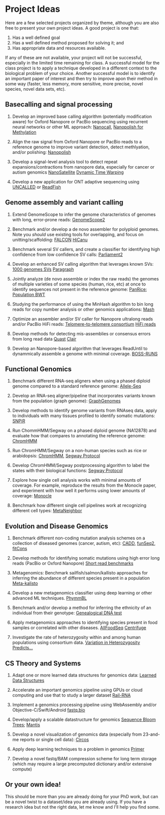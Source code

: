 # Project Ideas

Here are a few selected projects organized by theme, although you are also free to present your own project ideas. A good project is one that:
 
  1. Has a well defined goal
  2. Has a well defined method proposed for solving it; and 
  3. Has appropriate data and resources available. 
 
If any of these are not available, your project will not be successful, especially in the limited time remaining for class. A successful model for the class project is to apply a technique developed in a different context to the biological problem of your choice. Another successful model is to identify an important paper of interest and then try to improve apon their method in some way (faster, less memory, more sensitive, more precise, novel species, novel data sets, etc).


## Basecalling and signal processing

1. Develop an improved base calling algorithm (potentially modification aware) for Oxford Nanopore or PacBio sequencing using recurrent neural networks or other ML approach:
[Nanocall](https://academic.oup.com/bioinformatics/article/33/1/49/2525680/Nanocall-an-open-source-basecaller-for-Oxford),
[Nanopolish for Methylation](http://www.nature.com/nmeth/journal/vaop/ncurrent/full/nmeth.4184.html?WT.feed_name=subjects_computational-biology-and-bioinformatics)

2. Align the raw signal from Oxford Nanopore or PacBio reads to a reference genome to improve variant detection, detect methlyation, and/or polishing:
[Nanopolish](http://www.nature.com/nmeth/journal/v12/n8/abs/nmeth.3444.html)

3. Develop a signal-level analysis tool to detect repeat expansions/contractions from nanopore data, especially for cancer or autism genomics [NanoSatellite](https://genomebiology.biomedcentral.com/articles/10.1186/s13059-019-1856-3) [Dynamic Time Warping](https://en.wikipedia.org/wiki/Dynamic_time_warping)

4. Develop a new application for ONT adaptive sequencing using [UNCALLED](https://www.nature.com/articles/s41587-020-0731-9) or [ReadFish](https://www.nature.com/articles/s41587-020-00746-x)

## Genome assembly and variant calling

1. Extend GenomeScope to infer the genome characteristics of genomes with long, error-prone reads:
[GenomeScope2](https://www.nature.com/articles/s41467-020-14998-3)

2. Benchmark and/or develop a de novo assembler for polyploid genomes. Note you *should* use existing tools for overlapping, and focus on unitting/scaffolding:
[FALCON](http://www.nature.com/nmeth/journal/v13/n12/full/nmeth.4035.html) [HiCanu](https://genome.cshlp.org/content/30/9/1291)

3. Benchmark several SV callers, and create a classifier for identifying high confidence from low confidence SV calls:
[Parliament2](https://academic.oup.com/gigascience/article/9/12/giaa145/6042728)

4. Develop an enhanced SV calling algorithm that leverages known SVs:
[1000 genomes SVs](http://www.nature.com/nature/journal/v526/n7571/full/nature15394.html)
[Paragraph](https://genomebiology.biomedcentral.com/articles/10.1186/s13059-019-1909-7)

5. Jointly analyze (de novo assemble or index the raw reads) the genomes of multiple varieties of some species (human, rice, etc) at once to identify sequences not present in the reference genome:
[PanRice](https://academic.oup.com/nar/article/45/2/597/2333876/RPAN-rice-pan-genome-browser-for-3000-rice-genomes); [Population BWT](http://genome.cshlp.org/content/27/2/300.abstract)

6. Studying the performance of using the MinHash algorithm to bin long reads for copy number analysis or other genomics applications:
[Mash](https://genomebiology.biomedcentral.com/articles/10.1186/s13059-016-0997-x)

7. Optimize an assembler and/or SV caller for Nanopore ultralong reads and/or PacBio HiFi reads:
[Telomere-to-telomere consortium](https://github.com/nanopore-wgs-consortium/CHM13) [HiFi reads](https://www.nature.com/articles/s41587-019-0217-9)

8. Develop methods for detecting mis-assemblies or consensus errors from long read data [Quast](http://quast.sourceforge.net/) [Clair](https://www.biorxiv.org/content/10.1101/865782v2.full)

9. Develop an Nanopore-based algorithm that leverages ReadUntil to dynammically assemble a genome with minimal coverage. [BOSS-RUNS](https://www.biorxiv.org/content/10.1101/2020.02.07.938670v3)




## Functional Genomics

1. Benchmark different RNA-seq aligners when using a phased diploid genome compared to a standard reference genome:
[Allele-Seq](http://msb.embopress.org/content/7/1/522.long)

2. Develop an RNA-seq aligner/pipeline that incorporates variants known from the population (graph genome):
[GraphGenomes](http://biorxiv.org/content/early/2017/01/18/101378)

3. Develop methods to identify genome variants from RNAseq data, apply to individuals with many tissues profiled to identify somatic mutations:
[SNPiR](https://www.ncbi.nlm.nih.gov/pmc/articles/PMC3791257/)

4. Run ChommHMM/Segway on a phased diploid genome (NA12878) and evaluate how that compares to annotating the reference genome:
[ChromHMM](http://www.nature.com/nmeth/journal/v9/n3/full/nmeth.1906.html)

5. Run ChromHMM/Segway on a non-human species such as rice or arabidopsis:
[ChromHMM](http://www.nature.com/nmeth/journal/v9/n3/full/nmeth.1906.html), [Segway Protocol](http://biorxiv.org/content/early/2016/10/17/080382)

6. Develop ChromHMM/Segway postprocessing algorithm to label the states with their biological functions:
[Segway Protocol](http://biorxiv.org/content/early/2016/10/17/080382)

7. Explore how single cell analysis works with minimal amounts of coverage. For example, reproduce the results from the Monocle paper, and experiment with how well it performs using lower amounts of coverage:
[Monocle](http://www.nature.com/nbt/journal/v32/n4/abs/nbt.2859.html)

8. Benchmark how different single cell pipelines work at recognizing different cell types:
[MetaNeighbor](https://www.nature.com/articles/s41467-018-03282-0)


## Evolution and Disease Genomics

1. Benchmark different non-coding mutation analysis schemes on a collection of diseased genomes (cancer, autism, etc): 
[CADD](http://www.nature.com/ng/journal/v46/n3/full/ng.2892.html), [funSeq2](https://genomebiology.biomedcentral.com/articles/10.1186/s13059-014-0480-5), [fitCons](http://www.nature.com/ng/journal/v47/n3/full/ng.3196.html)

2. Develop methods for identifying somatic mutations using high error long reads (PacBio or Oxford Nanopore)
[Short read benchmarks](http://www.nature.com/articles/ncomms10001)

3. Metagenomics: Benchmark sailfish/salmon/kallisto approaches for inferring the abundance of different species present in a population
[Meta-kalisto](https://academic.oup.com/bioinformatics/article-abstract/doi/10.1093/bioinformatics/btx106/3038398/Pseudoalignment-for-metagenomic-read-assignment?redirectedFrom=fulltext)

4. Develop a new metagenomics classifier using deep learning or other advanced ML techniques.
[PhymmBL](http://www.nature.com/nmeth/journal/v6/n9/full/nmeth.1358.html)

5. Benchmark and/or develop a method for inferring the ethnicity of an individual from their genotype:
[Genealogical DNA test](https://en.wikipedia.org/wiki/Genealogical_DNA_test)

6. Apply metagenomics approaches to identifying species present in food samples or correlated with other diseases. [AllFoodSeq](https://academic.oup.com/bioinformatics/article-lookup/doi/10.1093/bioinformatics/btw822) [Centrifuge](genome.cshlp.org/content/26/12/1721.full)

7. Investigate the rate of heterozygosity within and among human populations using consortium data. [Variation in Heterozygosity Predicts...](http://journals.plos.org/plosone/article/figure?id=10.1371/journal.pone.0063048.g001)


## CS Theory and Systems

1. Adapt one or more learned data structures for genomics data:
[Learned Data Structures](https://arxiv.org/abs/1712.01208)

2. Accelerate an important genomics pipeline using GPUs or cloud computing and use that to study a larger dataset
[Rail-RNA](https://academic.oup.com/bioinformatics/article-abstract/doi/10.1093/bioinformatics/btw575/2525684/Rail-RNA-Scalable-analysis-of-RNA-seq-splicing-and)

3. Implement a genomics processing pipeline using WebAssembly and/or Objective-C/Swift/Android [fastq.bio](https://www.smashingmagazine.com/2019/04/webassembly-speed-web-app/)

4. Develop/apply a scalable datastructure for genomics
[Sequence Bloom Trees](https://www.nature.com/articles/nbt.3442); [Mantis](https://www.cell.com/cell-systems/fulltext/S2405-4712(18)30239-4)

5. Develop a novel visualization of genomics data (especially from 23-and-me reports or single cell data):
[Circos](http://genome.cshlp.org/content/19/9/1639.full)

6. Apply deep learning techniques to a problem in genomics
[Primer](https://www.nature.com/articles/s41588-018-0295-5)

7. Develop a novel fastq/BAM compression scheme for long term storage (which may require a large precomputed dictionary and/or extensive compute)


## Or your own idea! 

This should be more than you are already doing for your PhD work, but can be a novel twist to a dataset/idea you are already using. If you have a research idea but not the right data, let me know and I'll help you find some.
